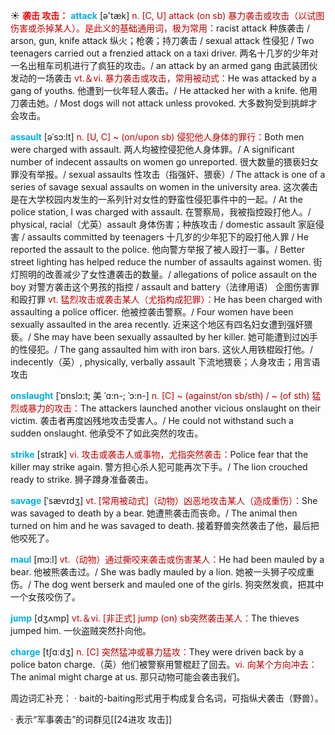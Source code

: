 ☀ <font color="red">**袭击 攻击：**</font>
<font color="sky blue">**attack**</font> [ə'tæk] 
<font color="#c00000">n. [C, U] attack (on sb) 暴力袭击或攻击（以试图伤害或杀掉某人）。是此义的基础通用词，极为常用：</font>racist attack 种族袭击 / arson, gun, knife attack 纵火；枪袭；持刀袭击 / sexual attack 性侵犯 / Two teenagers carried out a frenzied attack on a taxi driver. 两名十几岁的少年对一名出租车司机进行了疯狂的攻击。/ an attack by an armed gang 由武装团伙发动的一场袭击 <font color="#c00000">vt.＆vi. 暴力袭击或攻击，常用被动式：</font>He was attacked by a gang of youths. 他遭到一伙年轻人袭击。/ He attacked her with a knife. 他用刀袭击她。/ Most dogs will not attack unless provoked. 大多数狗受到挑衅才会攻击。
           
<font color="sky blue">**assault**</font> [əˈsɔ:lt]
<font color="#c00000">n. [U, C] ~ (on/upon sb) 侵犯他人身体的罪行：</font>Both men were charged with assault. 两人均被控侵犯他人身体罪。/ A significant number of indecent assaults on women go unreported. 很大数量的猥亵妇女罪没有举报。/ sexual assaults 性攻击（指强奸、猥亵）/ The attack is one of a series of savage sexual assaults on women in the university area. 这次袭击是在大学校园内发生的一系列针对女性的野蛮性侵犯事件中的一起。/ At the police station, I was charged with assault. 在警察局，我被指控殴打他人。/ physical, racial（尤英）assault 身体伤害；种族攻击 / domestic assault 家庭侵害 / assaults committed by teenagers 十几岁的少年犯下的殴打他人罪 / He reported the assault to the police. 他向警方举报了被人殴打一事。/ Better street lighting has helped reduce the number of assaults against women. 街灯照明的改善减少了女性遭袭击的数量。/ allegations of police assault on the boy 对警方袭击这个男孩的指控 / assault and battery（法律用语） 企图伤害罪和殴打罪 <font color="#c00000">vt. 猛烈攻击或袭击某人（尤指构成犯罪）：</font>He has been charged with assaulting a police officer. 他被控袭击警察。/ Four women have been sexually assaulted in the area recently. 近来这个地区有四名妇女遭到强奸猥亵。/ She may have been sexually assaulted by her killer. 她可能遭到过凶手的性侵犯。/ The gang assaulted him with iron bars. 这伙人用铁棍殴打他。/ indecently（英）, physically, verbally assault 下流地猥亵；人身攻击；用言语攻击

<font color="sky blue">**onslaught**</font> [ˈɒnslɔ:t; 美 ˈɑ:n-; ˈɔ:n-]
<font color="#c00000">n. [C] ~ (against/on sb/sth) / ~ (of sth) 猛烈或暴力的攻击：</font>The attackers launched another vicious onslaught on their victim. 袭击者再度凶残地攻击受害人。/ He could not withstand such a sudden onslaught. 他承受不了如此突然的攻击。

<font color="sky blue">**strike**</font> [straɪk] 
<font color="#c00000">vi. 攻击或袭击人或事物，尤指突然袭击：</font>Police fear that the killer may strike again. 警方担心杀人犯可能再次下手。/ The lion crouched ready to strike. 狮子蹲身准备袭击。
           
<font color="sky blue">**savage**</font> [ˈsævɪdʒ]
<font color="#c00000">vt. [常用被动式]（动物）凶恶地攻击某人（造成重伤）：</font>She was savaged to death by a bear. 她遭熊袭击而丧命。/ The animal then turned on him and he was savaged to death. 接着野兽突然袭击了他，最后把他咬死了。
           
<font color="sky blue">**maul**</font> [mɔ:l]
<font color="#c00000">vt.（动物）通过撕咬来袭击或伤害某人：</font>He had been mauled by a bear. 他被熊袭击过。/ She was badly mauled by a lion. 她被一头狮子咬成重伤。/ The dog went berserk and mauled one of the girls. 狗突然发疯，把其中一个女孩咬伤了。

<font color="sky blue">**jump**</font> [dӡʌmp] 
<font color="#c00000">vt.＆vi. [非正式] jump (on) sb突然袭击某人：</font>The thieves jumped him. 一伙盗贼突然扑向他。

<font color="sky blue">**charge**</font> [tʃɑːdӡ] 
<font color="#c00000">n. [C] 突然猛冲或暴力猛攻：</font>They were driven back by a police baton charge.（英）他们被警察用警棍赶了回去。<font color="#c00000">vi. 向某个方向冲去：</font>The animal might charge at us. 那只动物可能会袭击我们。        

周边词汇补充：
· bait的-baiting形式用于构成复合名词，可指纵犬袭击（野兽）。

· 表示“军事袭击”的词群见[[24进攻 攻击]]
